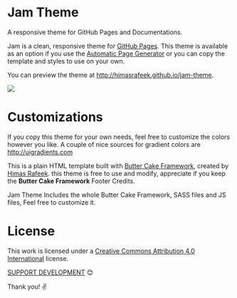 # Jam Theme
A responsive theme for GitHub Pages and Documentations.

Jam is a clean, responsive theme for [GitHub Pages](https://pages.github.com). This theme is available as an option if you use the [Automatic Page Generator](https://help.github.com/articles/creating-pages-with-the-automatic-generator/) or you can copy the template and styles to use on your own.

You can preview the theme at http://himasrafeek.github.io/jam-theme.

![](http://himasrafeek.github.io/jam-theme/screenshot.PNG)

# Customizations

If you copy this theme for your own needs, feel free to customize the colors however you like. A couple of nice sources for gradient colors are http://uigradients.com

This is a plain HTML template built with [Butter Cake Framework](https://getbuttercake.com/?ref=jamTheme), created by [Himas Rafeek](https://github.com/HimasRafeek). this theme is free to use and modify, appreciate if you keep the **Butter Cake Framework** Footer Credits.

<span class="text-primary weight-600">Jam Theme</span> Includes the whole Butter Cake Framework, SASS files and JS files, Feel free to customize it.


# License

This work is licensed under a [Creative Commons Attribution 4.0 International](http://creativecommons.org/licenses/by/4.0/) license.

[SUPPORT DEVELOPMENT](https://www.paypal.me/himasrafeek) 😊

Thank you! ✌
